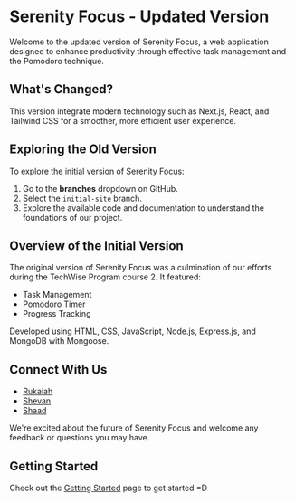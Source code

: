# Serenity Focus - Updated Version

Welcome to the updated version of Serenity Focus, a web application designed to enhance productivity through effective task management and the Pomodoro technique. 

## What's Changed?

This version integrate modern technology such as Next.js, React, and Tailwind CSS for a smoother, more efficient user experience.

## Exploring the Old Version

To explore the initial version of Serenity Focus:

1. Go to the **branches** dropdown on GitHub.
2. Select the `initial-site` branch.
3. Explore the available code and documentation to understand the foundations of our project.

## Overview of the Initial Version

The original version of Serenity Focus was a culmination of our efforts during the TechWise Program course 2. It featured:

- Task Management
- Pomodoro Timer
- Progress Tracking

Developed using HTML, CSS, JavaScript, Node.js, Express.js, and MongoDB with Mongoose.

## Connect With Us

- [Rukaiah](https://www.linkedin.com/in/rukaiah-edhah/)
- [Shevan](https://www.linkedin.com/in/shevan-abdulla-677685236/)
- [Shaad](https://www.linkedin.com/in/rleehue-joseph/)

We're excited about the future of Serenity Focus and welcome any feedback or questions you may have. 

## Getting Started 

Check out the [Getting Started](./getting-started.md) page to get started =D
